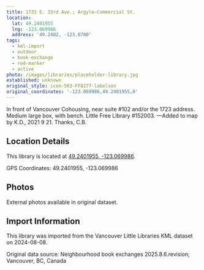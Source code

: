 ```yaml
---
title: 1733 E. 33rd Ave.; Argyle—Commercial St.
location:
  lat: 49.2401955
  lng: -123.069986
  address: '49.2402, -123.0700'
tags:
  - kml-import
  - outdoor
  - book-exchange
  - red-marker
  - active
photo: /images/libraries/placeholder-library.jpg
established: unknown
original_style: icon-503-FF8277-labelson
original_coordinates: '-123.069986,49.2401955,0'
---
```

In front of Vancouver Cohousing, near suite #102 and/or the 1723 address.  Medium large box, with bench.
Little Free LIbrary #152003.
—Added to map by K.D., 2021 9 21. Thanks, C.B.

## Location Details

This library is located at [49.2401955, -123.069986](https://www.google.com/maps?q=49.2401955,-123.069986).

GPS Coordinates: 49.2401955, -123.069986

## Photos

External photos available in original dataset.

## Import Information

This library was imported from the Vancouver Little Libraries KML dataset on 2024-08-08.

Original data source: Neighbourhood book exchanges 2025.8.6.revision; Vancouver, BC, Canada

